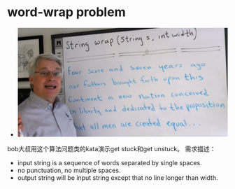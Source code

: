 # word-wrap problem

- ![img.png](img.png)

bob大叔用这个算法问题类的kata演示get stuck和get unstuck。
需求描述：
- input string is a sequence of words separated by single spaces.
- no punctuation, no multiple spaces.
- output string will be input string except that no line longer than width.